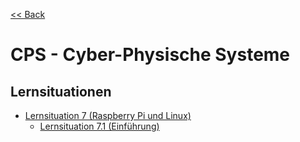 [<< Back](../../README.md)

# CPS - Cyber-Physische Systeme

## Lernsituationen

- [Lernsituation 7 (Raspberry Pi und Linux)](situation/7/Lernsituation.md)
  - [Lernsituation 7.1 (Einführung)](situation/7/1/Lernsituation.md)
